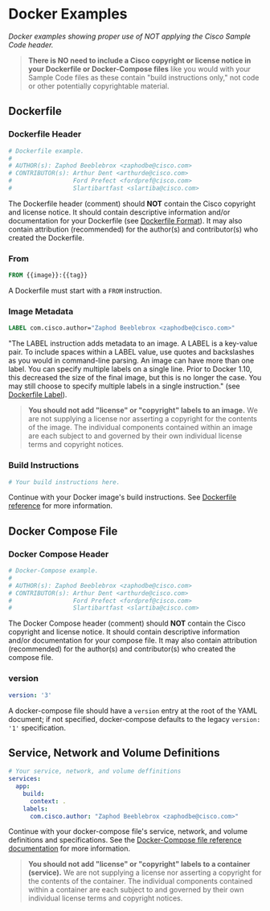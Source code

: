 # Docker Examples

_Docker examples showing proper use of NOT applying the Cisco Sample Code header._



> **There is NO need to include a Cisco copyright or license notice in your Dockerfile or Docker-Compose files** like you would with your Sample Code files as these contain "build instructions only," not code or other potentially copyrightable material.


## Dockerfile

### Dockerfile Header

```dockerfile
# Dockerfile example.
#
# AUTHOR(s): Zaphod Beeblebrox <zaphodbe@cisco.com>
# CONTRIBUTOR(s): Arthur Dent <arthurde@cisco.com>
#                 Ford Prefect <fordpref@cisco.com>
#                 Slartibartfast <slartiba@cisco.com>
```

The Dockerfile header (comment) should **NOT** contain the Cisco copyright and license notice. It should contain descriptive information and/or documentation for your Dockerfile (see [Dockerfile Format](https://docs.docker.com/engine/reference/builder/#format)). It may also contain attribution (recommended) for the author(s) and contributor(s) who created the Dockerfile.

### From

```dockerfile
FROM {{image}}:{{tag}}
```

A Dockerfile must start with a `FROM` instruction.

### Image Metadata

```dockerfile
LABEL com.cisco.author="Zaphod Beeblebrox <zaphodbe@cisco.com>"
```

"The LABEL instruction adds metadata to an image. A LABEL is a key-value pair. To include spaces within a LABEL value, use quotes and backslashes as you would in command-line parsing. An image can have more than one label. You can specify multiple labels on a single line. Prior to Docker 1.10, this decreased the size of the final image, but this is no longer the case. You may still choose to specify multiple labels in a single instruction." (see [Dockerfile Label](https://docs.docker.com/engine/reference/builder/#label)).

> **You should not add "license" or "copyright" labels to an image.**  We are not supplying a license nor asserting a copyright for the contents of the image. The individual components contained within an image are each subject to and governed by their own individual license terms and copyright notices.

### Build Instructions

```dockerfile
# Your build instructions here.
```

Continue with your Docker image's build instructions.  See [Dockerfile reference](https://docs.docker.com/engine/reference/builder/) for more information.

## Docker Compose File

### Docker Compose Header

```yaml
# Docker-Compose example.
#
# AUTHOR(s): Zaphod Beeblebrox <zaphodbe@cisco.com>
# CONTRIBUTOR(s): Arthur Dent <arthurde@cisco.com>
#                 Ford Prefect <fordpref@cisco.com>
#                 Slartibartfast <slartiba@cisco.com>
```

The Docker Compose header (comment) should **NOT** contain the Cisco copyright and license notice. It should contain descriptive information and/or documentation for your compose file. It may also contain attribution (recommended) for the author(s) and contributor(s) who created the compose file.

### version

```yaml
version: '3'
```

A docker-compose file should have a `version` entry at the root of the YAML document; if not specified, docker-compose defaults to the legacy `version: '1'` specification.

## Service, Network and Volume Definitions

```yaml
# Your service, network, and volume deffinitions
services:
  app:
    build:
      context: .
    labels:
      com.cisco.author: "Zaphod Beeblebrox <zaphodbe@cisco.com>"
```

Continue with your docker-compose file's service, network, and volume definitions and specifications.  See the [Docker-Compose file reference documentation](https://docs.docker.com/compose/compose-file/) for more information.

> **You should not add "license" or "copyright" labels to a container (service).**  We are not supplying a license nor asserting a copyright for the contents of the container.  The individual components contained within a container are each subject to and governed by their own individual license terms and copyright notices.
